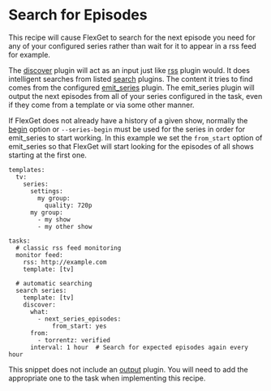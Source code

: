 # Search for Episodes
This recipe will cause FlexGet to search for the next episode you need for any of your configured series rather than wait for it to appear in a rss feed for example.

The [discover](/Plugins/discover) plugin will act as an input just like [rss](/Plugins/rss) plugin would. It does intelligent searches from listed [search](/Searches) plugins. The content it tries to find comes from the configured [emit_series](/Plugins/emit_series) plugin. The emit_series plugin will output the next episodes from all of your series configured in the task, even if they come from a template or via some other manner.

If FlexGet does not already have a history of a given show, normally the [begin](/Plugins/series/begin) option or `--series-begin` must be used for the series in order for emit_series to start working. In this example we set the `from_start` option of emit_series so that FlexGet will start looking for the episodes of all shows starting at the first one.

```
templates:
  tv:
    series:
      settings:
        my group:
          quality: 720p
      my group:
        - my show
        - my other show

tasks:
  # classic rss feed monitoring
  monitor feed:
    rss: http://example.com
    template: [tv]

  # automatic searching
  search series:
    template: [tv]
    discover:
      what:
        - next_series_episodes:
            from_start: yes
      from:
        - torrentz: verified
      interval: 1 hour  # Search for expected episodes again every hour
```

This snippet does not include an [output](/Plugins#Outputs) plugin. You will need to add the appropriate one to the task when implementing this recipe.